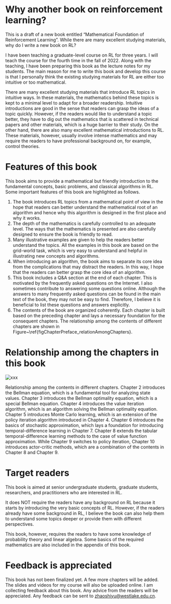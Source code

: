 # Why another book on reinforcement learning?

This is a draft of a new book entitled “Mathematical Foundation of Reinforcement Learning”. While there are many excellent studying materials, why do I write a new book on RL?

I have been teaching a graduate-level course on RL for three years. I will teach the course for the fourth time in the fall of 2022. Along with the teaching, I have been preparing this book as the lecture notes for my students. The main reason for me to write this book and develop this course is that I personally think the existing studying materials for RL are either too intuitive or too mathematical.

There are many excellent studying materials that introduce RL topics in intuitive ways. In these materials, the mathematics behind these topics is kept to a minimal level to adapt for a broader readership. Intuitive introductions are good in the sense that readers can grasp the ideas of a topic quickly. However, if the readers would like to understand a topic better, they have to dig out the mathematics that is scattered in technical papers and other materials, which is a huge barrier to their study. On the other hand, there are also many excellent mathematical introductions to RL. These materials, however, usually involve intense mathematics and may require the readers to have professional background on, for example, control theories.

# Features of this book

This book aims to provide a mathematical but friendly introduction to the fundamental concepts, basic problems, and classical algorithms in RL. Some important features of this book are highlighted as follows.

1. The book introduces RL topics from a mathematical point of view in the hope that readers can better understand the mathematical root of an algorithm and hence why this algorithm is designed in the first place and why it works.
2. The depth of the mathematics is carefully controlled to an adequate level. The ways that the mathematics is presented are also carefully designed to ensure the book is friendly to read.
3. Many illustrative examples are given to help the readers better understand the topics. All the examples in this book are based on the grid-world task, which is very easy to understand and helpful in illustrating new concepts and algorithms.
4. When introducing an algorithm, the book aims to separate its core idea from the complications that may distract the readers. In this way, I hope that the readers can better grasp the core idea of an algorithm.
5. This book includes a Q&A section at the end of each chapter. This is motivated by the frequently asked questions on the Internet. I also sometimes contribute to answering some questions online. Although the answers to many frequently asked questions can be found in the main text of the book, they may not be easy to find. Therefore, I believe it is beneficial to list these questions and answers explicitly.
6. The contents of the book are organized coherently. Each chapter is built based on the preceding chapter and lays a necessary foundation for the consequent chapters. The relationship among the contents of different chapters are shown in Figure~\ref{figChapterPreface_relationAmongChapters}.

# Relationship among the chapters in this book

![xxx](https://github.com/MathFoundationRL/Book-Mathmatical-Foundation-of-Reinforcement-Learning/blob/main/chapterRelationship.png?raw=true)
  
Relationship among the contents in different chapters. Chapter 2 introduces the Bellman equation, which is a fundamental tool for analyzing state values. Chapter 3 introduces the Bellman optimality equation, which is a special Bellman equation. Chapter 4 introduces the value iteration algorithm, which is an algorithm solving the Bellman optimality equation. Chapter 5 introduces Monte Carlo learning, which is an extension of the policy iteration algorithm introduced in Chapter 4. Chapter 6 introduces the basics of stochastic approximation, which lays a foundation for introducing temporal-difference learning in Chapter 7. Chapter 8 extends the tabular temporal-difference learning methods to the case of value function approximation. While Chapter 9 switches to policy iteration, Chapter 10 introduces actor-critic methods, which are a combination of the contents in Chapter 8 and Chapter 9.


# Target readers 
This book is aimed at senior undergraduate students, graduate students, researchers, and practitioners who are interested in RL. 

It does NOT require the readers have any background on RL because it starts by introducing the very basic concepts of RL. However, if the readers already have some background in RL, I believe the book can also help them to understand some topics deeper or provide them with different perspectives. 

This book, however, requires the readers to have some knowledge of probability theory and linear algebra. Some basics of the required mathematics are also included in the appendix of this book.

# Feedback is appreciated
This book has not been finalized yet. A few more chapters will be added. The slides and videos for my course will also be uploaded online. I am collecting feedback about this book. Any advice from the readers will be appreciated. Any feedback can be sent to zhaoshiyu@westlake.edu.cn.

